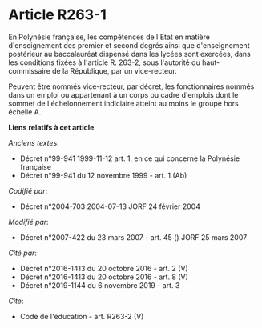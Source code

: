 # Article R263-1

En Polynésie française, les compétences de l'Etat en matière d'enseignement des premier et second degrés ainsi que
d'enseignement postérieur au baccalauréat dispensé dans les lycées sont exercées, dans les conditions fixées à l'article R.
263-2, sous l'autorité du haut-commissaire de la République, par un vice-recteur. 

Peuvent être nommés vice-recteur, par décret, les fonctionnaires nommés dans un emploi ou appartenant à un corps ou cadre
d'emplois dont le sommet de l'échelonnement indiciaire atteint au moins le groupe hors échelle A.

**Liens relatifs à cet article**

_Anciens textes_:

  - Décret n°99-941 1999-11-12 art. 1, en ce qui concerne la Polynésie française
  - Décret n°99-941 du 12 novembre 1999 - art. 1 (Ab)

_Codifié par_:

  - Décret n°2004-703 2004-07-13 JORF 24 février 2004

_Modifié par_:

  - Décret n°2007-422 du 23 mars 2007 - art. 45 () JORF 25 mars 2007

_Cité par_:

  - Décret n°2016-1413 du 20 octobre 2016 - art. 2 (V)
  - Décret n°2016-1413 du 20 octobre 2016 - art. 8 (V)
  - Décret n°2019-1144 du 6 novembre 2019 - art. 3

_Cite_:

  - Code de l'éducation - art. R263-2 (V)
